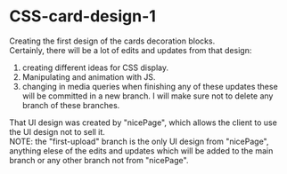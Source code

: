 # CSS-card-design-1

Creating the first design of the cards decoration blocks.<br>
Certainly, there will be a lot of edits and updates from that design:
  1.  creating different ideas for CSS display.
  2.  Manipulating and animation with JS.
  3.  changing in media queries
when finishing any of these updates these will be committed in a new branch. I will make sure not to delete any branch of these branches.<br>

That UI design was created by "nicePage", which allows the client to use the UI design not to sell it.<br>
NOTE: the "first-upload" branch is the only UI design from "nicePage", anything elese of the edits and updates which will be added to the main branch or any other branch not from "nicePage".<br>
